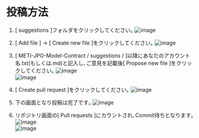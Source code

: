 # 投稿方法
1. [ suggestions ]フォルダをクリックしてください｡
![image](https://user-images.githubusercontent.com/84115514/118370397-7976d780-b5e2-11eb-9813-4c5fee536035.png)  

2.  [ Add file ] → [ Create new file ]をクリックしてください｡
![image](https://user-images.githubusercontent.com/84115514/118370475-d1add980-b5e2-11eb-8ca4-4be48294e814.png)  

3.  [ METI-JPO-Model-Contract / suggestions / ]以降にあなたのアカウント名.txt(もしくは.md)と記入し､ご意見を記載後[ Propose new file ]をクリックしてください｡
![image](https://user-images.githubusercontent.com/84115514/118370602-4bde5e00-b5e3-11eb-975c-f48963f89da1.png)  
![image](https://user-images.githubusercontent.com/84115514/118370864-b0e68380-b5e4-11eb-9fb5-c47fb3ee81b5.png)

4.  [ Create pull request ]をクリックしてください｡
![image](https://user-images.githubusercontent.com/84115514/118371220-84336b80-b5e6-11eb-8fd0-3ae39872a8fa.png)  

5.  下の画面となり投稿は完了です｡
![image](https://user-images.githubusercontent.com/84115514/118371386-6581a480-b5e7-11eb-8bb9-31d8df39af80.png)  

6.  リポジトリ画面の[ Pull requests ]にカウントされ､Commit待ちとなります｡
![image](https://user-images.githubusercontent.com/84115514/118371419-88ac5400-b5e7-11eb-94cf-c969650ab37c.png)  
![image](https://user-images.githubusercontent.com/84115514/118371424-93ff7f80-b5e7-11eb-8d2d-12c23ba98f04.png)  
